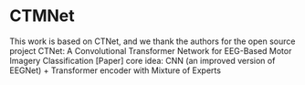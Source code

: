 # CTMNet
This work is based on CTNet, and we thank the authors for the open source project
CTNet: A Convolutional Transformer Network for EEG-Based Motor Imagery Classification [Paper]
core idea: CNN (an improved version of EEGNet) + Transformer encoder with Mixture of Experts
